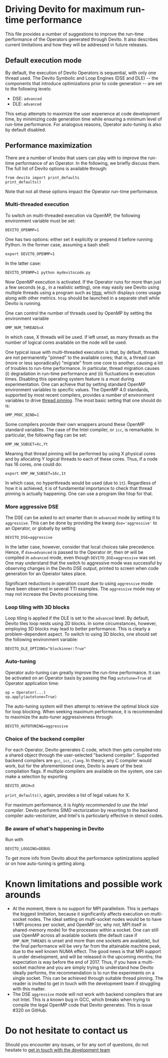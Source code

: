 # Driving Devito for maximum run-time performance

This file provides a number of suggestions to improve the run-time performance
of the Operators generated through Devito. It also describes current
limitations and how they will be addressed in future releases.

## Default execution mode

By default, the execution of Devito Operators is sequential, with only one
thread used. The Devito Symbolic and Loop Engines (DSE and DLE) -- the
components that introduce optimizations prior to code generation -- are set to
the following levels:
 * DSE: `advanced`
 * DLE: `advanced`

This setup attempts to maximize the user experience at code development time,
by minimizing code generation time while ensuring a minimum level of run-time
performance. For analogous reasons, Operator auto-tuning is also by default
disabled.

## Performance maximization

There are a number of knobs that users can play with to improve the run-time
performance of an Operator. In the following, we briefly discuss them. The
full list of Devito options is available through:
```
from devito import print_defaults
print_defaults()
```
Note that not all these options impact the Operator run-time performance.

### Multi-threaded execution

To switch on multi-threaded execution via OpenMP, the following environment
variable must be set:
```
DEVITO_OPENMP=1
```
One has two options: either set it explicitly or prepend it before running
Python. In the former case, assuming a bash shell:
```
export DEVITO_OPENMP=1
```
In the latter case:
```
DEVITO_OPENMP=1 python mydevitocode.py
```

Now OpenMP execution is activated. If the Operator runs for more than just a
few seconds (e.g., in a realistic setting), one may easily see Devito using
multiple threads using a program such as [htop](http://hisham.hm/htop/), which
displays cores usage along with other metrics. `htop` should be launched in a
separate shell while Devito is running.

One can control the number of threads used by OpenMP by setting the
environment variable
```
OMP_NUM_THREADS=X
```
In which case, X threads will be used. If left unset, as many threads as the
number of logical cores available on the node will be used.

One typical issue with multi-threaded execution is that, by default, threads
are not permanently "pinned" to the available cores; that is, a thread can
(more or less sporadically) "migrate" from one core to another, causing a lot
of troubles to run-time performance. In particular, thread migration causes (i)
degradation in run-time performance and (ii) fluctuations in execution times.
Disabling this operating system feature is a must during experimentation. One
can achieve that by setting standard OpenMP environment variables to specific
values. The OpenMP 4.0 standards, supported by most recent compilers, provides
a number of environment variables to drive [thread
pinning](http://www.openmp.org/wp-content/uploads/OpenMP4.0.0.pdf). The most
basic setting that one should do is:
```
OMP_PROC_BIND=1
```

Some compilers provide their own wrappers around these OpenMP standard
variables. The case of the Intel compiler, or `icc`, is remarkable. In
particular, the following flag can be set:
```
KMP_HW_SUBSET=Xc,Yt
```
Meaning that thread pinning will be performed by using X physical cores and by
allocating Y logical threads to each of these cores. Thus, if a node has 16
cores, one could do:
```
export KMP_HW_SUBSET=16c,1t
```
In which case, no hyperthreads would be used (due to `1t`).
Regardless of how it is achieved, it is of fundamental importance to check
that thread pinning is actually happening. One can use a program like htop for
that.

### More aggressive DSE

The DSE can be asked to act smarter than in `advanced` mode by setting it to
`aggressive`. This can be done by providing the kwarg `dse='aggressive'` to an
Operator, or globally by setting
```
DEVITO_DSE=aggressive
```
In the latter case, however, consider that local choices take precedence.
Hence, if `dse=advanced` is passed to the Operator `OP`, then `OP` will be
compiled in `advanced` mode, even though `DEVITO_DSE=aggressive` was set.
One may understand that the switch to aggressive mode was successful by
observing changes in the Devito DSE output, printed to screen when code
generation for an Operator takes place.

Significant reductions in operation count due to using `aggressive` mode have
been observed in several TTI examples. The `aggressive` mode may or may not
increase the Devito processing time.

### Loop tiling with 3D blocks

Loop tiling is applied if the DLE is set to the `advanced` level. By default,
Devito tiles loop nests using 2D blocks. In some circumstances, however,
employing 3D blocks may lead to better performance. This is clearly a
problem-dependent aspect. To switch to using 3D blocks, one should set the
following environment variable:
```
DEVITO_DLE_OPTIONS="blockinner:True"
```

### Auto-tuning

Operator auto-tuning can greatly improve the run-time performance. It can be
activated on an Operator basis by passing the flag `autotune=True` at
Operator application time:
```
op = Operator(...)
op.apply(autotune=True)
```
The auto-tuning system will then attempt to retrieve the optimal block size for
loop blocking. When seeking maximum performance, it is recommended to maximize the
auto-tuner aggressiveness through:
```
DEVITO_AUTOTUNING=aggressive
```

### Choice of the backend compiler

For each Operator, Devito generates C code, which then gets compiled into a
shared object through the user-selected "backend compiler". Supported backend
compilers are `gcc`, `icc`, `clang`. In theory, any C compiler would work, but
for the aforementioned ones, Devito is aware of the best compilation flags. If
multiple compilers are available on the system, one can make a selection by
exporting
```
DEVITO_ARCH=X
```
`print_defaults()`, again, provides a list of legal values for X.

For maximum performance, it is *highly recommended to use the Intel compiler*.
Devito performs SIMD vectorization by resorting to the backend compiler
auto-vectorizer, and Intel's is particularly effective in stencil codes.

### Be aware of what's happening in Devito

Run with
```
DEVITO_LOGGING=DEBUG
```
To get more info from Devito about the performance optimizations applied or
on how auto-tuning is getting along.

# Known limitations and possible work arounds

 * At the moment, there is no support for MPI parallelism. This is perhaps the
   biggest limitation, because it significantly affects execution on
   multi-socket nodes.  The ideal setting on multi-socket nodes would be to
   have 1 MPI process per socket, and OpenMP (or, why not, MPI itself in
   shared-memory mode) for the processes within a socket. One can still use
   OpenMP across all available sockets (the default case if `OMP_NUM_THREADS` is
   unset and more than one sockets are available), but the final performance
   will be very far from the attainable machine peak, due to the well known
   NUMA effect.
   The good news is that MPI support is under development, and will be released
   in the upcoming months; the expectation is way before the end of 2017. Thus,
   if you have a multi-socket machine and you are simply trying to understand
   how Devito ideally performs, the recommendation is to run the experiments on
   a single socket. This can be achieved through suitable thread pinning.  The
   reader is invited to get in touch with the development team if struggling
   with this matter.
 * The DSE `aggressive` mode will not work with backend compilers that are not
   Intel. This is a known bug in GCC, which breaks when trying to compile the
   legal OpenMP code that Devito generates. This is issue #320 on GitHub.

# Do not hesitate to contact us

Should you encounter any issues, or for any sort of questions, do not hesitate
to [get in touch with the development team](https://opesci-slackin.now.sh/)

